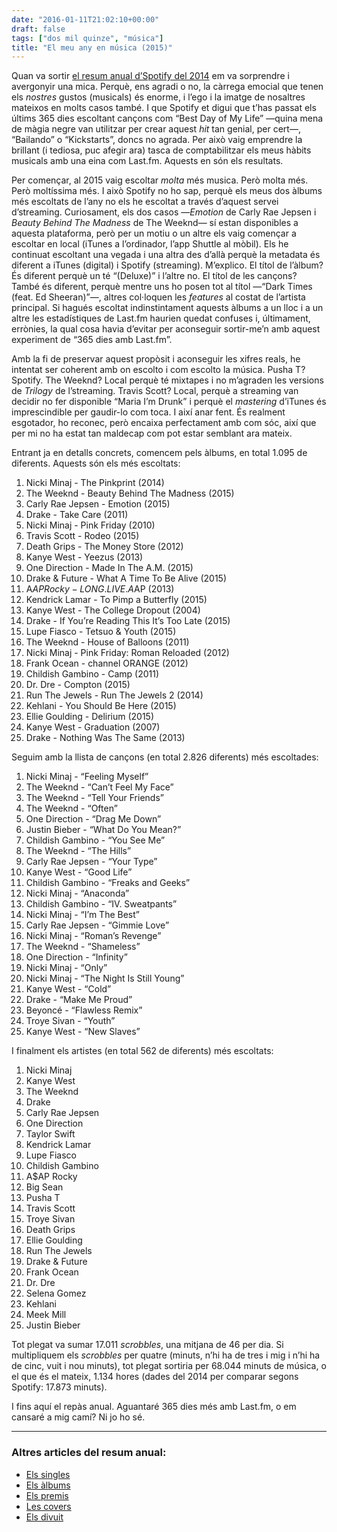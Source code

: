 ```yaml
---
date: "2016-01-11T21:02:10+00:00"
draft: false
tags: ["dos mil quinze", "música"]
title: "El meu any en música (2015)"
---
```

Quan va sortir [el resum anual d’Spotify del 2014](http://enricllonch.com/post/104256864524/el-meu-any-en-música-a-spotify) em va sorprendre i  avergonyir una mica. Perquè, ens agradi o no, la càrrega emocial que tenen els *nostres* gustos (musicals) és enorme, i l’ego i la imatge de nosaltres mateixos en molts casos també. I que Spotify et digui que t’has passat els últims 365 dies escoltant cançons com “Best Day of My Life” —quina mena de màgia negre van utilitzar per crear aquest *hit* tan genial, per cert—, “Bailando” o “Kickstarts”, doncs no agrada. Per això vaig emprendre la brillant (i tediosa, puc afegir ara) tasca de comptabilitzar els meus hàbits musicals amb una eina com Last.fm. Aquests en són els resultats.

<!-- more -->

Per començar, al 2015 vaig escoltar *molta* més musica. Però molta més. Però moltíssima més. I això Spotify no ho sap, perquè els meus dos àlbums més escoltats de l’any no els he escoltat a través d’aquest servei d’streaming. Curiosament, els dos casos —*Emotion* de Carly Rae Jepsen i *Beauty Behind The Madness* de The Weeknd— sí estan disponibles a aquesta plataforma, però per un motiu o un altre els vaig començar a escoltar en local (iTunes a l’ordinador, l’app Shuttle al mòbil). Els he continuat escoltant una vegada i una altra des d’allà perquè la metadata és diferent a iTunes (digital) i Spotify (streaming). M’explico. El títol de l’àlbum? És diferent perquè un té “(Deluxe)” i l’altre no. El títol de les cançons? També és diferent, perquè mentre uns ho posen tot al títol —“Dark Times (feat. Ed Sheeran)”—, altres col·loquen les *features* al costat de l’artista principal. Si hagués escoltat indinstintament aquests àlbums a un lloc i a un altre les estadístiques de Last.fm haurien quedat confuses i, últimament, errònies, la qual cosa havia d’evitar per aconseguir sortir-me’n amb aquest experiment de “365 dies amb Last.fm”.

Amb la fi de preservar aquest propòsit i aconseguir les xifres reals, he intentat ser coherent amb on escolto i com escolto la música. Pusha T? Spotify. The Weeknd? Local perquè té mixtapes i no m’agraden les versions de *Trilogy* de l’streaming. Travis Scott? Local, perquè a streaming van decidir no fer disponible “Maria I’m Drunk” i perquè el *mastering* d’iTunes és imprescindible per gaudir-lo com toca. I així anar fent. És realment esgotador, ho reconec, però encaixa perfectament amb com sóc, així que per mi no ha estat tan maldecap com pot estar semblant ara mateix. 

Entrant ja en detalls concrets, comencem pels àlbums, en total 1.095 de diferents. Aquests són els més escoltats:

1. Nicki Minaj - The Pinkprint (2014)
2. The Weeknd - Beauty Behind The Madness (2015)
3. Carly Rae Jepsen - Emotion (2015)
4. Drake - Take Care (2011)
5. Nicki Minaj - Pink Friday (2010)
6. Travis Scott - Rodeo (2015)
7. Death Grips - The Money Store (2012)
8. Kanye West - Yeezus (2013)
9. One Direction - Made In The A.M. (2015)
10. Drake & Future - What A Time To Be Alive (2015)
11. A$AP Rocky - LONG.LIVE.A$AP (2013)
12. Kendrick Lamar - To Pimp a Butterfly (2015)
13. Kanye West - The College Dropout (2004)
14. Drake - If You’re Reading This It’s Too Late (2015)
15. Lupe Fiasco - Tetsuo & Youth (2015)
16. The Weeknd - House of Balloons (2011)
17. Nicki Minaj - Pink Friday: Roman Reloaded (2012)
18. Frank Ocean - channel ORANGE (2012)
19. Childish Gambino - Camp (2011)
20. Dr. Dre - Compton (2015)
21. Run The Jewels - Run The Jewels 2 (2014)
22. Kehlani - You Should Be Here (2015)
23. Ellie Goulding - Delirium (2015)
24. Kanye West - Graduation (2007)
25. Drake - Nothing Was The Same (2013)

Seguim amb la llista de cançons (en total 2.826 diferents) més escoltades:

1. Nicki Minaj - “Feeling Myself”
2. The Weeknd - “Can’t Feel My Face”
3. The Weeknd - “Tell Your Friends”
4. The Weeknd - “Often”
5. One Direction - “Drag Me Down”
6. Justin Bieber - “What Do You Mean?”
7. Childish Gambino - “You See Me”
8. The Weeknd - “The Hills”
9. Carly Rae Jepsen - “Your Type”
10. Kanye West - “Good Life”
11. Childish Gambino - “Freaks and Geeks”
12. Nicki Minaj - “Anaconda”
13. Childish Gambino - “IV. Sweatpants”
14. Nicki Minaj - “I’m The Best”
15. Carly Rae Jepsen - “Gimmie Love”
16. Nicki Minaj - “Roman’s Revenge”
17. The Weeknd - “Shameless”
18. One Direction - “Infinity”
19. Nicki Minaj - “Only”
20. Nicki Minaj - “The Night Is Still Young”
21. Kanye West - “Cold”
22. Drake - “Make Me Proud”
23. Beyoncé - “Flawless Remix”
24. Troye Sivan - “Youth”
25. Kanye West - “New Slaves”

I finalment els artistes (en total 562 de diferents) més escoltats:

1. Nicki Minaj
2. Kanye West
3. The Weeknd
4. Drake
5. Carly Rae Jepsen
6. One Direction
7. Taylor Swift
8. Kendrick Lamar
9. Lupe Fiasco
10. Childish Gambino
11. A$AP Rocky
12. Big Sean
13. Pusha T
14. Travis Scott
15. Troye Sivan
16. Death Grips
17. Ellie Goulding
18. Run The Jewels
19. Drake & Future
20. Frank Ocean
21. Dr. Dre
22. Selena Gomez
23. Kehlani
24. Meek Mill
25. Justin Bieber

Tot plegat va sumar 17.011 *scrobbles*, una mitjana de 46 per dia. Si multipliquem els *scrobbles* per quatre (minuts, n’hi ha de tres i mig i n’hi ha de cinc, vuit i nou minuts), tot plegat sortiria per 68.044 minuts de música, o el que és el mateix, 1.134 hores (dades del 2014 per comparar segons Spotify: 17.873 minuts).

I fins aquí el repàs anual. Aguantaré 365 dies més amb Last.fm, o em cansaré a mig camí? Ni jo ho sé. 

----

### Altres articles del resum anual:

- [Els singles](http://enricllonch.com/post/135671489264/els-30-singles-del-2015)
- [Els àlbums](http://enricllonch.com/post/135632908054/els-20-àlbums-del-2015)
- [Els premis](http://enricllonch.com/post/135774098849/els-meus-premis-2015)
- [Les covers](http://enricllonch.com/post/136105345519/les-millors-album-covers-del-2015)
- [Els divuit](http://enricllonch.com/post/136324434644/lany-dels-divuit)